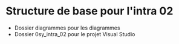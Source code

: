 # Structure de base pour l'intra 02

- Dossier diagrammes pour les diagrammes
- Dossier 0sy_intra_02 pour le projet Visual Studio

